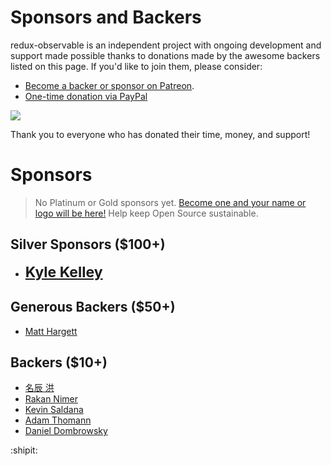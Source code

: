 # Sponsors and Backers

redux-observable is an independent project with ongoing development and support made possible thanks to donations made by the awesome backers listed on this page. If you'd like to join them, please consider:

* [Become a backer or sponsor on Patreon](https://www.patreon.com/jayphelps).
* [One-time donation via PayPal](https://www.paypal.me/jayphelps)

<a href="https://www.patreon.com/bePatron?u=901455" alt="Become a Patron"><img src="https://c5.patreon.com/external/logo/become_a_patron_button.png" /></a>

Thank you to everyone who has donated their time, money, and support!

# Sponsors

> No Platinum or Gold sponsors yet. [Become one and your name or logo will be here!](https://www.patreon.com/jayphelps) Help keep Open Source sustainable.

## Silver Sponsors ($100+)

* <span style="font-size: 23px; font-weight: bold;">[Kyle Kelley](https://twitter.com/rgbkrk)</span>

## Generous Backers ($50+)

* [Matt Hargett](https://twitter.com/syke)

## Backers ($10+)

* [名辰 洪](https://twitter.com/_JerryHong)
* [Rakan Nimer](https://twitter.com/rakannimer)
* [Kevin Saldana](https://twitter.com/kmsaldana1)
* [Adam Thomann](https://twitter.com/adamthomann)
* [Daniel Dombrowsky](https://twitter.com/crunchnode)

:shipit:
